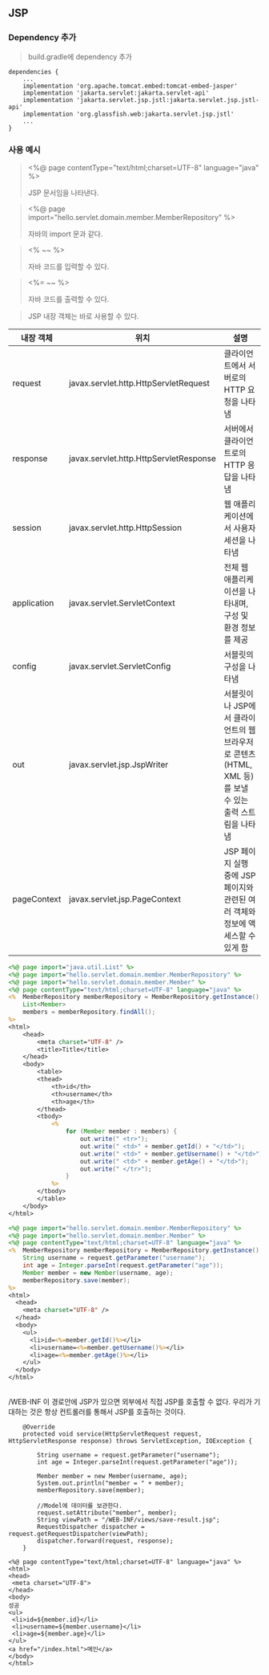 ## JSP

### Dependency 추가

> build.gradle에 dependency 추가

```
dependencies {
	...
	implementation 'org.apache.tomcat.embed:tomcat-embed-jasper'
	implementation 'jakarta.servlet:jakarta.servlet-api'
	implementation 'jakarta.servlet.jsp.jstl:jakarta.servlet.jsp.jstl-api'
	implementation 'org.glassfish.web:jakarta.servlet.jsp.jstl'
	...
}
```

### 사용 예시

> <%@ page contentType="text/html;charset=UTF-8" language="java" %>
>
> JSP 문서임을 나타낸다.

> <%@ page import="hello.servlet.domain.member.MemberRepository" %>
>
> 자바의 import 문과 같다.

> <% ~~ %>
>
> 자바 코드를 입력할 수 있다.

> <%= ~~ %>
>
> 자바 코드를 출력할 수 있다.

> JSP 내장 객체는 바로 사용할 수 있다.

| 내장 객체   | 위치                                   | 설명                                                                                                   |
| ----------- | -------------------------------------- | ------------------------------------------------------------------------------------------------------ |
| request     | javax.servlet.http.HttpServletRequest  | 클라이언트에서 서버로의 HTTP 요청을 나타냄                                                             |
| response    | javax.servlet.http.HttpServletResponse | 서버에서 클라이언트로의 HTTP 응답을 나타냄                                                             |
| session     | javax.servlet.http.HttpSession         | 웹 애플리케이션에서 사용자 세션을 나타냄                                                               |
| application | javax.servlet.ServletContext           | 전체 웹 애플리케이션을 나타내며, 구성 및 환경 정보를 제공                                              |
| config      | javax.servlet.ServletConfig            | 서블릿의 구성을 나타냄                                                                                 |
| out         | javax.servlet.jsp.JspWriter            | 서블릿이나 JSP에서 클라이언트의 웹 브라우저로 콘텐츠(HTML, XML 등)를 보낼 수 있는 출력 스트림을 나타냄 |
| pageContext | javax.servlet.jsp.PageContext          | JSP 페이지 실행 중에 JSP 페이지와 관련된 여러 객체와 정보에 액세스할 수 있게 함                        |

```JSP
<%@ page import="java.util.List" %>
<%@ page import="hello.servlet.domain.member.MemberRepository" %>
<%@ page import="hello.servlet.domain.member.Member" %>
<%@ page contentType="text/html;charset=UTF-8" language="java" %>
<%  MemberRepository memberRepository = MemberRepository.getInstance();
    List<Member>
    members = memberRepository.findAll();
%>
<html>
    <head>
        <meta charset="UTF-8" />
        <title>Title</title>
    </head>
    <body>
        <table>
        <thead>
            <th>id</th>
            <th>username</th>
            <th>age</th>
        </thead>
        <tbody>
            <%
                for (Member member : members) {
                    out.write(" <tr>");
                    out.write(" <td>" + member.getId() + "</td>");
                    out.write(" <td>" + member.getUsername() + "</td>");
                    out.write(" <td>" + member.getAge() + "</td>");
                    out.write(" </tr>");
                }
            %>
        </tbody>
        </table>
    </body>
</html>

```

```JSP
<%@ page import="hello.servlet.domain.member.MemberRepository" %>
<%@ page import="hello.servlet.domain.member.Member" %>
<%@ page contentType="text/html;charset=UTF-8" language="java" %>
<%  MemberRepository memberRepository = MemberRepository.getInstance();
    String username = request.getParameter("username");
    int age = Integer.parseInt(request.getParameter("age"));
    Member member = new Member(username, age);
    memberRepository.save(member);
%>
<html>
  <head>
    <meta charset="UTF-8" />
  </head>
  <body>
    <ul>
      <li>id=<%=member.getId()%></li>
      <li>username=<%=member.getUsername()%></li>
      <li>age=<%=member.getAge()%></li>
    </ul>
  </body>
</html>
```

##

/WEB-INF
이 경로안에 JSP가 있으면 외부에서 직접 JSP를 호출할 수 없다. 우리가 기대하는 것은 항상 컨트롤러를 통해서
JSP를 호출하는 것이다.

```
    @Override
    protected void service(HttpServletRequest request, HttpServletResponse response) throws ServletException, IOException {

        String username = request.getParameter("username");
        int age = Integer.parseInt(request.getParameter("age"));

        Member member = new Member(username, age);
        System.out.println("member = " + member);
        memberRepository.save(member);

        //Model에 데이터를 보관한다.
        request.setAttribute("member", member);
        String viewPath = "/WEB-INF/views/save-result.jsp";
        RequestDispatcher dispatcher = request.getRequestDispatcher(viewPath);
        dispatcher.forward(request, response);
    }
```

```
<%@ page contentType="text/html;charset=UTF-8" language="java" %>
<html>
<head>
 <meta charset="UTF-8">
</head>
<body>
성공
<ul>
 <li>id=${member.id}</li>
 <li>username=${member.username}</li>
 <li>age=${member.age}</li>
</ul>
<a href="/index.html">메인</a>
</body>
</html>
```
